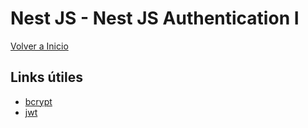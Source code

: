 # Nest JS - Nest JS Authentication I

[Volver a Inicio](../README.md)

## Links útiles

- [bcrypt](https://bcrypt.online/)
- [jwt](https://jwt.io/)

